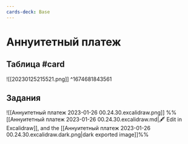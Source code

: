 ```yaml
---
cards-deck: Base
---
```


# Аннуитетный платеж

## Таблица #card
![[20230125215521.png]]
^1674681843561

## Задания 
![[Аннуитетный платеж 2023-01-26 00.24.30.excalidraw.png]]
%%[[Аннуитетный платеж 2023-01-26 00.24.30.excalidraw.md|🖋 Edit in Excalidraw]], and the [[Аннуитетный платеж 2023-01-26 00.24.30.excalidraw.dark.png|dark exported image]]%%